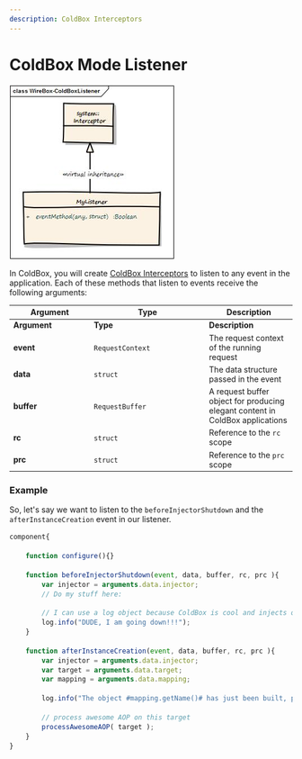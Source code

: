 ```yaml
---
description: ColdBox Interceptors
---
```


# ColdBox Mode Listener

![](../../../.gitbook/assets/coldBoxListener.jpg)

In ColdBox, you will create [ColdBox Interceptors](https://coldbox.ortusbooks.com/) to listen to any event in the application.  Each of these methods that listen to events receive the following arguments:

<table data-header-hidden><thead><tr><th width="129.33333333333331">Argument</th><th width="191">Type</th><th>Description</th></tr></thead><tbody><tr><td><strong>Argument</strong></td><td><strong>Type</strong></td><td><strong>Description</strong></td></tr><tr><td><strong>event</strong></td><td><code>RequestContext</code></td><td>The request context of the running request</td></tr><tr><td><strong>data</strong></td><td><code>struct</code></td><td>The data structure passed in the event</td></tr><tr><td><strong>buffer</strong></td><td><code>RequestBuffer</code></td><td>A request buffer object for producing elegant content in ColdBox applications</td></tr><tr><td><strong>rc</strong></td><td><code>struct</code></td><td>Reference to the <code>rc</code> scope</td></tr><tr><td><strong>prc</strong></td><td><code>struct</code></td><td>Reference to the <code>prc</code> scope</td></tr></tbody></table>

### Example

So, let's say we want to listen to the `beforeInjectorShutdown` and the `afterInstanceCreation` event in our listener.

```javascript
component{

    function configure(){}

    function beforeInjectorShutdown(event, data, buffer, rc, prc ){
        var injector = arguments.data.injector;
        // Do my stuff here:

        // I can use a log object because ColdBox is cool and injects one for me already.
        log.info("DUDE, I am going down!!!");
    }

    function afterInstanceCreation(event, data, buffer, rc, prc ){
        var injector = arguments.data.injector;
        var target = arguments.data.target;
        var mapping = arguments.data.mapping;

        log.info("The object #mapping.getName()# has just been built, performing my awesome AOP processing on it.");

        // process awesome AOP on this target
        processAwesomeAOP( target );
    }
}
```
